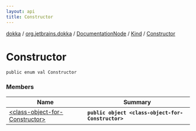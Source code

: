 ```yaml
---
layout: api
title: Constructor
---
```

[dokka](../../../../index.html) / [org.jetbrains.dokka](../../../index.html) / [DocumentationNode](../../index.html) / [Kind](../index.html) / [Constructor](index.html)


# Constructor



```
public enum val Constructor
```


### Members

| Name | Summary |
|------|---------|
|[&lt;class-object-for-Constructor&gt;](_class-object-for-Constructor_.html)|**`public object <class-object-for-Constructor>`**|
